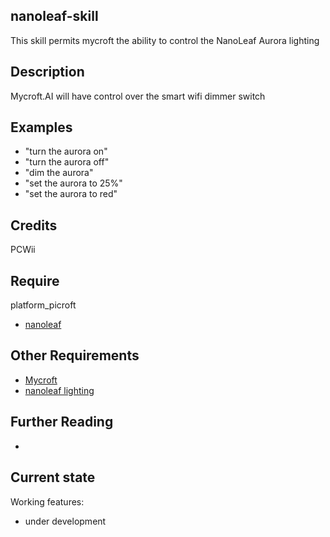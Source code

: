 ## nanoleaf-skill
This skill permits mycroft the ability to control the NanoLeaf Aurora lighting
## Description 
Mycroft.AI will have control over the smart wifi dimmer switch
## Examples 
* "turn the aurora on"
* "turn the aurora off"
* "dim the aurora"
* "set the aurora to 25%"
* "set the aurora to red"
## Credits
PCWii
## Require 
platform_picroft
- [nanoleaf](https://github.com/bharat/nanoleaf)
## Other Requirements
- [Mycroft](https://docs.mycroft.ai/installing.and.running/installation)
- [nanoleaf lighting](https://nanoleaf.me/en-ca/)
## Further Reading
- 
## Current state
Working features:
 - under development
